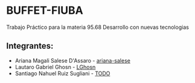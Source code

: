 # BUFFET-FIUBA

Trabajo Práctico para la materia 95.68 Desarrollo con nuevas tecnologias

## Integrantes:

* Ariana Magali Salese D'Assaro - [ariana-salese](https://github.com/ariana-salese)
* Lautaro Gabriel Ghosn - [LGhosn](https://github.com/LGhosn)
* Santiago Nahuel Ruiz Sugliani - [TODO](https://www.prestashop.com/sites/default/files/wysiwyg/404_not_found.png)
